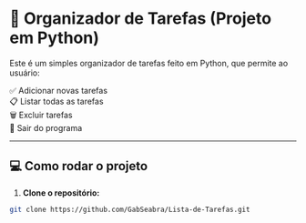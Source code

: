# 📝 Organizador de Tarefas (Projeto em Python)

Este é um simples organizador de tarefas feito em Python, que permite ao usuário:

✅ Adicionar novas tarefas  
📋 Listar todas as tarefas  
🗑️ Excluir tarefas  
🚪 Sair do programa

---

## 💻 Como rodar o projeto

1. **Clone o repositório:**

```bash
git clone https://github.com/GabSeabra/Lista-de-Tarefas.git
